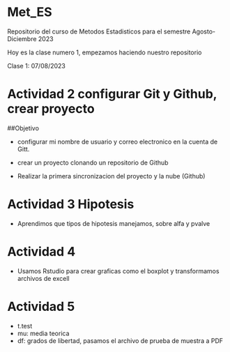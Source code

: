 # Met_ES
Repositorio del curso de Metodos Estadisticos para el semestre Agosto-Diciembre 2023

Hoy es la clase numero 1, empezamos haciendo nuestro repositorio

Clase 1: 07/08/2023 

# Actividad 2 configurar Git y Github, crear proyecto 

##Objetivo 

* configurar mi nombre de usuario y correo electronico en la cuenta de Gitt.

* crear un proyecto clonando un repositorio de Github

* Realizar la primera sincronizacion del proyecto y la nube (Github)


# Actividad 3 Hipotesis
* Aprendimos que tipos de hipotesis manejamos, sobre alfa y pvalve 

# Actividad 4 
* Usamos Rstudio para crear graficas como el boxplot y transformamos archivos de excell

# Actividad 5
* t.test 
* mu: media teorica 
* df: grados de libertad, pasamos el archivo de prueba de muestra a PDF



